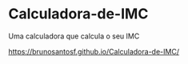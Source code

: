 # Calculadora-de-IMC
Uma calculadora que calcula o seu IMC

https://brunosantosf.github.io/Calculadora-de-IMC/
